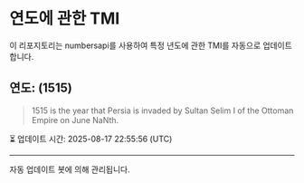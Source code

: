 
# 연도에 관한 TMI

이 리포지토리는 numbersapi를 사용하여 특정 년도에 관한 TMI를 자동으로 업데이트합니다.

## 연도: (1515)
> 1515 is the year that Persia is invaded by Sultan Selim I of the Ottoman Empire on June NaNth.

⏳ 업데이트 시간: 2025-08-17 22:55:56 (UTC)

---
자동 업데이트 봇에 의해 관리됩니다.
